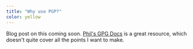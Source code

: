 ```yaml
---
title: "Why use PGP?"
color: yellow
---
```


Blog post on this coming soon. [Phil's GPG
Docs](https://www.phildev.net/pgp/gpgwhy.html) is a great resource, which
doesn't quite cover all the points I want to make.
